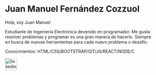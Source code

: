 # Juan Manuel Fernández Cozzuol

Hola, soy Juan Manuel

Estudiante de Ingeniería Electrónica devenido en programador. Me gusta resolver problemas y programar es una gran manera de hacerlo. Siempre en busca de nuevas herramientas para cada nuevo problema o desafío.

Conocimientos: HTML/CSS/BOOTSTRAP/GIT/JS/REACT/NODE/C

[<img src='https://cdn.jsdelivr.net/npm/simple-icons@3.0.1/icons/linkedin.svg' alt='linkedin' height='40'>](https://www.linkedin.com/in/juanmafcozzuol//) 
